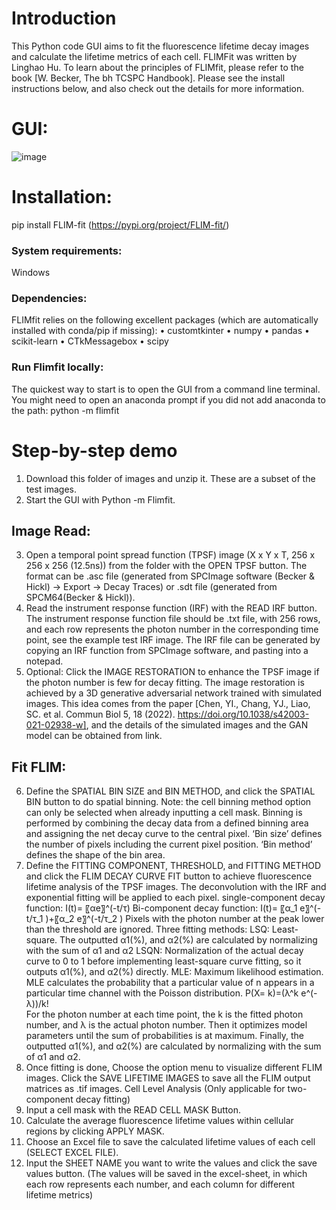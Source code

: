 # Introduction
This Python code GUI aims to fit the fluorescence lifetime decay images and calculate the lifetime metrics of each cell.
FLIMFit was written by Linghao Hu. To learn about the principles of FLIMfit, please refer to the book [W. Becker, The bh TCSPC Handbook].
Please see the install instructions below, and also check out the details for more information.
# GUI:
![image](https://github.com/walshlab/FLIM-fit/assets/49083235/3cf8d1dd-5908-468c-b704-5d16e593dd00)
# Installation:
pip install FLIM-fit (https://pypi.org/project/FLIM-fit/)
### System requirements: 
Windows 
### Dependencies: 
FLIMfit relies on the following excellent packages (which are automatically installed with conda/pip if missing):
•	customtkinter
•	numpy
•	pandas
•	scikit-learn
•	CTkMessagebox
•	scipy
### Run Flimfit locally: 
The quickest way to start is to open the GUI from a command line terminal. You might need to open an anaconda prompt if you did not add anaconda to the path: python -m flimfit
# Step-by-step demo
1. Download this folder of images and unzip it. These are a subset of the test images.
2. Start the GUI with Python -m Flimfit.
## Image Read:
3. Open a temporal point spread function (TPSF) image (X x Y x T, 256 x 256 x 256 (12.5ns)) from the folder with the OPEN TPSF button. The format can be .asc file (generated from SPCImage software (Becker & Hickl) -> Export -> Decay Traces) or .sdt file (generated from SPCM64(Becker & Hickl)).
4. Read the instrument response function (IRF) with the READ IRF button. The instrument response function file should be .txt file, with 256 rows, and each row represents the photon number in the corresponding time point, see the example test IRF image. The IRF file can be generated by copying an IRF function from SPCImage software, and pasting into a notepad.   
5. Optional: Click the IMAGE RESTORATION to enhance the TPSF image if the photon number is few for decay fitting. The image restoration is achieved by a 3D generative adversarial network trained with simulated images. This idea comes from the paper [Chen, YI., Chang, YJ., Liao, SC. et al. Commun Biol 5, 18 (2022). https://doi.org/10.1038/s42003-021-02938-w], and the details of the simulated images and the GAN model can be obtained from link.
## Fit FLIM:
6. Define the SPATIAL BIN SIZE and BIN METHOD, and click the SPATIAL BIN button to do spatial binning. Note: the cell binning method option can only be selected when already inputting a cell mask. Binning is performed by combining the decay data from a defined binning area and assigning the net decay curve to the central pixel. ‘Bin size’ defines the number of pixels including the current pixel position. ‘Bin method’ defines the shape of the bin area. 
7. Define the FITTING COMPONENT, THRESHOLD, and FITTING METHOD and click the FLIM DECAY CURVE FIT button to achieve fluorescence lifetime analysis of the TPSF images. The deconvolution with the IRF and exponential fitting will be applied to each pixel. 
single-component decay function: I(t)= 〖αe〗^(-t/τ)
Bi-component decay function: I(t)= 〖α_1 e〗^(-t/τ_1 )+〖α_2 e〗^(-t/τ_2 )
Pixels with the photon number at the peak lower than the threshold are ignored. Three fitting methods: 
LSQ: Least-square. The outputted α1(%), and α2(%) are calculated by normalizing with the sum of α1 and α2
LSQN: Normalization of the actual decay curve to 0 to 1 before implementing least-square curve fitting, so it outputs α1(%), and α2(%) directly.
MLE: Maximum likelihood estimation. MLE calculates the probability that a particular value of n appears in a particular time channel with the Poisson distribution. 
P(X= k)=(λ^k e^(-λ))/k!  
For the photon number at each time point, the k is the fitted photon number, and λ is the actual photon number. Then it optimizes model parameters until the sum of probabilities is at maximum. Finally, the outputted α1(%), and α2(%) are calculated by normalizing with the sum of α1 and α2.
8. Once fitting is done, Choose the option menu to visualize different FLIM images. Click the SAVE LIFETIME IMAGES to save all the FLIM output matrices as .tif images.
Cell Level Analysis (Only applicable for two-component decay fitting)
9. Input a cell mask with the READ CELL MASK Button.
10. Calculate the average fluorescence lifetime values within cellular regions by clicking APPLY MASK.
11. Choose an Excel file to save the calculated lifetime values of each cell (SELECT EXCEL FILE).
12. Input the SHEET NAME you want to write the values and click the save values button. (The values will be saved in the excel-sheet, in which each row represents each number, and each column for different lifetime metrics)
